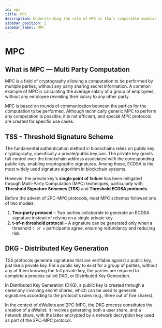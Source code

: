 ```yaml
---
id: mpc
title: MPC
description: Understanding the role of MPC in Ika's composable modular signature network.
sidebar_position: 2
sidebar_label: MPC
---
```


# MPC

## What is MPC — Multi Party Computation

MPC is a field of cryptography allowing a computation to be performed by multiple parties, without any party sharing
secret information. A common example of MPC is calculating the average salary of a group of employees, without any
employee revealing their salary to any other party.

MPC is based on rounds of communication between the parties for the computation to be performed. Although technically
generic MPC to perform any computation is possible, it is not efficient, and special MPC protocols are created
for specific use cases.

## TSS - Threshold Signature Scheme

The fundamental authentication method in blockchains relies on public key cryptography, specifically a private/public
key pair.
The private key grants full control over the blockchain address associated with the corresponding public key,
enabling cryptographic signatures.
Among these, ECDSA is the most widely used signature algorithm in blockchain systems.

However, the private key's **single point of failure** has been mitigated through Multi-Party Computation (MPC)
techniques, particularly with **Threshold Signature Schemes (TSS)** and **Threshold ECDSA protocols**.

Before the advent of 2PC-MPC protocols, most MPC schemes followed one of two models:

1. **Two-party protocol** – Two parties collaborate to generate an ECDSA signature instead of relying on a single
   private key.
2. **t-of-n threshold protocol** – A signature can be generated only when a threshold `t of n` participants agree,
   ensuring redundancy and reducing risk.

## DKG - Distributed Key Generation

TSS protocols generate signatures that are verifiable against a public key, just like a private key. For a public key to
exist for a group of parties, without any of them knowing the full private key, the parties are required to complete a
process called DKG, or Distributed Key Generation.

In Distributed Key Generation (DKG), a public key is created through a ceremony involving secret shares, which can be
used to generate signatures according to the protocol's rules (e.g., three out of five shares).

In the context of dWallets and 2PC-MPC, the DKG process constitutes the creation of a dWallet.
It involves generating both a user share, and a network share, with the latter encrypted by a network decryption key
used as part of the 2PC-MPC protocol.
